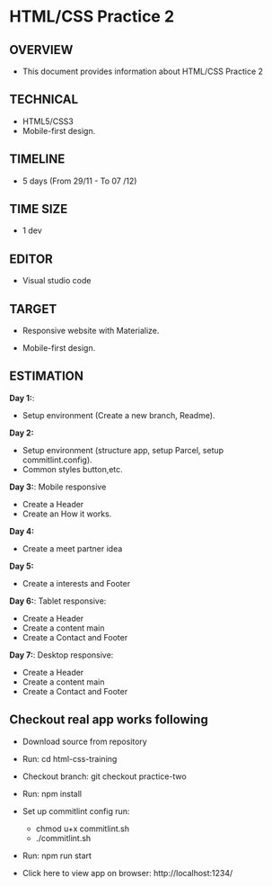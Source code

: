 # HTML/CSS Practice 2
## OVERVIEW
- This document provides information about HTML/CSS Practice 2
## TECHNICAL		
- HTML5/CSS3
- Mobile-first design.
## TIMELINE
- 5 days (From 29/11 - To 07 /12)
## TIME SIZE
- 1 dev
## EDITOR
- Visual studio code
## TARGET
- Responsive website with Materialize.
  
- Mobile-first design.

## ESTIMATION
**Day 1:**:
- Setup environment (Create a new branch, Readme).

**Day 2:**
- Setup environment (structure app, setup Parcel, setup commitlint.config).
- Common styles button,etc.

**Day 3:**:
Mobile responsive
- Create a Header
- Create an How it works.

**Day 4:**
- Create a meet partner idea

**Day 5:**
- Create a interests and Footer

**Day 6:**:
Tablet responsive:
- Create a Header
- Create a content main
- Create a Contact and Footer

**Day 7:**:
Desktop responsive:
- Create a Header
- Create a content main
- Create a Contact and Footer


## Checkout real app works following
- Download source from repository

- Run: cd html-css-training

- Checkout branch: git checkout practice-two

- Run: npm install

- Set up commitlint config run:
  - chmod u+x commitlint.sh 
  - ./commitlint.sh

- Run: npm run start

- Click here to view app on browser: http://localhost:1234/

